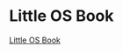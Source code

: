 # Little OS Book
[Little OS Book](https://ordoflammae.github.io/littleosbook/#programming-languages)